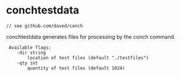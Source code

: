 # conchtestdata
    
    // see github.com/daved/conch

conchtestdata generates files for processing by the conch command.

     Available flags:
    	-dir string
    		location of test files (default "./testfiles")
    	-qty int
    		quantity of test files (default 1024)
